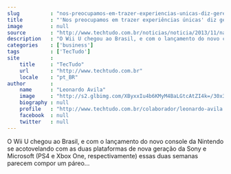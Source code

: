 ```yaml
---
slug          : "nos-preocupamos-em-trazer-experiencias-unicas-diz-gerente-da-nintendo"
title         : "'Nos preocupamos em trazer experiências únicas' diz gerente da Nintendo"
image         : null
source        : "http://www.techtudo.com.br/noticias/noticia/2013/11/nao-pensamos-em-nossos-concorrentes-diz-gerente-da-nintendo.html"
description   : "O Wii U chegou ao Brasil, e com o lançamento do novo console da Nintendo se acotovelando com as duas plataformas de nova geração da Sony e Microsoft (PS4 e Xbox One, respectivamente) essas duas semanas parecem compor um páreo..."
categories    : ['business']
tags          : ['TecTudo']
site          :
    title     : "TecTudo"
    url       : "http://www.techtudo.com.br"
    locale    : "pt_BR"
author        :
    name      : "Leonardo Avila"
    image     : "http://s2.glbimg.com/XByxxIu4b6KMyM4BaLGtcAtZI4k=/30x30/s2.glbimg.com/m5FXfxsQ7QykAfECTMwxkyLVuRQ=/140x140/s.glbimg.com/po/tt2/f/original/2013/11/12/leotwitter.jpg"
    biography : null
    profile   : "http://www.techtudo.com.br/colaborador/leonardo-avila.html"
    facebook  : null
    twitter   : null
---
```


O Wii U chegou ao Brasil, e com o lançamento do novo console da Nintendo se acotovelando com as duas plataformas de nova geração da Sony e Microsoft (PS4 e Xbox One, respectivamente) essas duas semanas parecem compor um páreo...
